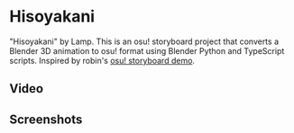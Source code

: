 # Hisoyakani

"Hisoyakani" by Lamp. This is an osu! storyboard project that converts a Blender
3D animation to osu! format using Blender Python and TypeScript scripts.
Inspired by robin's [osu! storyboard demo](https://www.youtube.com/watch?v=bOGJWGJOMOk).

## Video

## Screenshots
